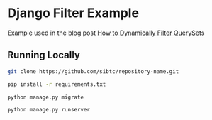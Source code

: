# Django Filter Example

Example used in the blog post [How to Dynamically Filter QuerySets](https://simpleisbetterthancomplex.com/tutorial/2016/11/28/how-to-dynamically-filter-querysets.html)

## Running Locally

```bash
git clone https://github.com/sibtc/repository-name.git
```

```bash
pip install -r requirements.txt
```

```bash
python manage.py migrate
```

```bash
python manage.py runserver
```
